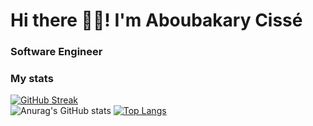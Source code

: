 # Hi there 👋🏽! I'm Aboubakary Cissé
### Software Engineer
### My stats

[![GitHub Streak](https://github-readme-streak-stats.herokuapp.com?user=Aboubakary833&theme=highcontrast&hide_border=true)](https://git.io/streak-stats)
<br />
![Anurag's GitHub stats](https://github-readme-stats.vercel.app/api?username=Aboubakary833&theme=radical&show_icons=true&env=PAT_1)
[![Top Langs](https://github-readme-stats.vercel.app/api/top-langs?username=Aboubakary833&theme=dark&layout=compact)](https://github.com/Aboubakary833/github-readme-stats)
